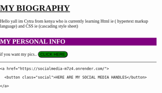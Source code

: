 <html>
<head>
  <title>Jack</title>
  <meta charset="UTF-8"
    lang="fr" 
</head>
  <style>
 body {
   background:url('https://www.dropbox.com/scl/fi/4v6g8ozclqmrylrag7v6f/SHOKA.m4a?rlkey=at5e8r4v548zdkaywzxwtlraa&st=z9edt1py&raw=1');  
   background-size: cover;
   font-family: cursive;
margin: 0;
padding: 0;
height: 100vh;   
    
  }
 
  h1 {
    color: blue;
    background-color: yellw;
    font-size: 46px;
    font-family:san-serif;
  }
h2  {
  background-color: purple;
  font-family: serif;
  color: white;
  
  }
  .pics {
    border-radius: 500px;
    background-color: green;
    
  }
  .ngono {
    background-color: rgb (255,70,8)
  }
  </style>
  <h1><u>MY BIOGRAPHY</u></h1>
  <p>Hello yall im Cytra from kenya who is currently
    learning Html ie ( hypertext markup language)
    and CSS ie (cascading style sheet) 
  </p>
  <h2>MY PERSONAL INFO </h2>
  <p> if you want my pics..
    <a href="https://taliajudy.github.io/cytra/">
      <button class="pics">CLICK HERE</button>
    </a>
    <hr>
    
    <a href="https://socialmedia-m7z4.onrender.com/">
      
      <button class="social">HERE ARE MY SOCIAL MEDIA HANDLES</button>
      
    </a>
    
  
  
  
</html>
